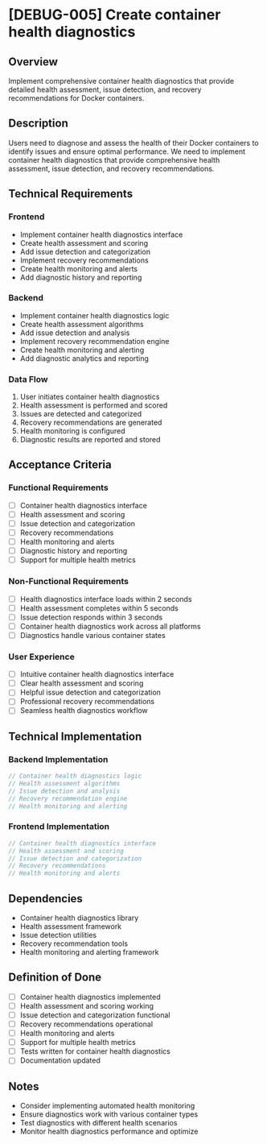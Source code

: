 # [DEBUG-005] Create container health diagnostics

## Overview

Implement comprehensive container health diagnostics that provide detailed health assessment, issue detection, and recovery recommendations for Docker containers.

## Description

Users need to diagnose and assess the health of their Docker containers to identify issues and ensure optimal performance. We need to implement container health diagnostics that provide comprehensive health assessment, issue detection, and recovery recommendations.

## Technical Requirements

### Frontend

- Implement container health diagnostics interface
- Create health assessment and scoring
- Add issue detection and categorization
- Implement recovery recommendations
- Create health monitoring and alerts
- Add diagnostic history and reporting

### Backend

- Implement container health diagnostics logic
- Create health assessment algorithms
- Add issue detection and analysis
- Implement recovery recommendation engine
- Create health monitoring and alerting
- Add diagnostic analytics and reporting

### Data Flow

1. User initiates container health diagnostics
2. Health assessment is performed and scored
3. Issues are detected and categorized
4. Recovery recommendations are generated
5. Health monitoring is configured
6. Diagnostic results are reported and stored

## Acceptance Criteria

### Functional Requirements

- [ ] Container health diagnostics interface
- [ ] Health assessment and scoring
- [ ] Issue detection and categorization
- [ ] Recovery recommendations
- [ ] Health monitoring and alerts
- [ ] Diagnostic history and reporting
- [ ] Support for multiple health metrics

### Non-Functional Requirements

- [ ] Health diagnostics interface loads within 2 seconds
- [ ] Health assessment completes within 5 seconds
- [ ] Issue detection responds within 3 seconds
- [ ] Container health diagnostics work across all platforms
- [ ] Diagnostics handle various container states

### User Experience

- [ ] Intuitive container health diagnostics interface
- [ ] Clear health assessment and scoring
- [ ] Helpful issue detection and categorization
- [ ] Professional recovery recommendations
- [ ] Seamless health diagnostics workflow

## Technical Implementation

### Backend Implementation

```rust
// Container health diagnostics logic
// Health assessment algorithms
// Issue detection and analysis
// Recovery recommendation engine
// Health monitoring and alerting
```

### Frontend Implementation

```typescript
// Container health diagnostics interface
// Health assessment and scoring
// Issue detection and categorization
// Recovery recommendations
// Health monitoring and alerts
```

## Dependencies

- Container health diagnostics library
- Health assessment framework
- Issue detection utilities
- Recovery recommendation tools
- Health monitoring and alerting framework

## Definition of Done

- [ ] Container health diagnostics implemented
- [ ] Health assessment and scoring working
- [ ] Issue detection and categorization functional
- [ ] Recovery recommendations operational
- [ ] Health monitoring and alerts
- [ ] Support for multiple health metrics
- [ ] Tests written for container health diagnostics
- [ ] Documentation updated

## Notes

- Consider implementing automated health monitoring
- Ensure diagnostics work with various container types
- Test diagnostics with different health scenarios
- Monitor health diagnostics performance and optimize

